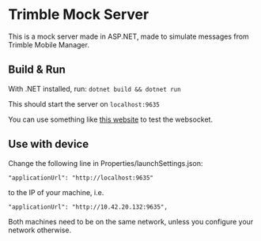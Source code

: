 # Trimble Mock Server

This is a mock server made in ASP.NET, made to simulate messages from Trimble Mobile Manager.

## Build & Run
With .NET installed, run:
```dotnet build && dotnet run```

This should start the server on `localhost:9635`

You can use something like [this website](https://piehost.com/websocket-tester) to test the websocket.

## Use with device

Change the following line in Properties/launchSettings.json:

`"applicationUrl": "http://localhost:9635"`

to the IP of your machine, i.e.

`"applicationUrl": "http://10.42.20.132:9635",`

Both machines need to be on the same network, unless you configure your network otherwise.
